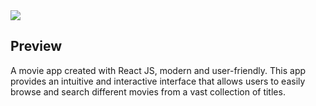<img src="https://i.postimg.cc/QMDSfjVw/image.png">
<h2> Preview </h2>

A movie app created with React JS, modern and user-friendly. This app provides an intuitive and interactive interface that allows users to easily browse and search different movies from a vast collection of titles.
